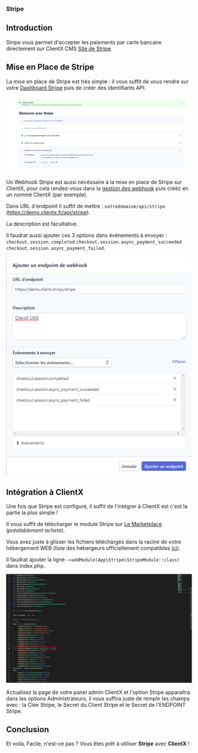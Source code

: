 ### Stripe

## Introduction

Stripe vous permet d'accepter les paiements par carte bancaire directement sur ClientX CMS [Site de Stripe](https://stripe.com).

## Mise en Place de Stripe

La mise en place de Stripe est très simple : il vous suffit de vous rendre sur votre [Dashboard Stripe](https://dashboard.stripe.com/dashboard) puis de créér des identifiants API.

![image](https://raw.githubusercontent.com/ClientXCMS/docs/master/images/stripe/dashboard.png "Dashboard - Clef API")

Un Webhook Stripe est aussi nécéssaire à la mise en place de Stripe sur ClientX, pour cela rendez-vous dans la [gestion des webhook](https://dashboard.stripe.com/webhooks) puis crééz en un nommé ClientX (par exemple).

Dans URL d'endpoint il suffit de mettre : ```votredomaine/api/stripe``` (https://demo.clientx.fr/api/stripe).

La description est facultative.

Il faudrat aussi ajouter ces 3 options dans évènements à envoyer : ```checkout.session.completed``` ```checkout.session.async_payment_succeeded``` ```checkout.session.async_payment_failed```.

![image](https://raw.githubusercontent.com/ClientXCMS/docs/master/images/stripe/webhook.png "Dashboard - Webhook")

## Intégration à ClientX

Une fois que Stripe est configuré, il suffit de l'intégrer à ClientX est c'est la partie la plus simple ! 

Il vous suffit de télécharger le module Stripe sur [Le Marketplace](https://clientx.fr/market) (*préalablement acheté*).

Vous avez juste à glisser les fichiers téléchargés dans la racine de votre hébergement WEB (liste des hébergeurs officiellement compatibles [ici](https://clientx.fr/docs/installation)).

Il faudrat ajouter la ligne ```->addModule(App\Stripe\StripeModule::class)``` dans index.php.

![image](https://raw.githubusercontent.com/ClientXCMS/docs/master/images/stripe/index.png "Index")

Actualisez la page de votre panel admin ClientX et l'option Stripe apparaîtra dans les options Administrateurs, il vous suffira juste de remplir les champs avec : la Clée Stripe, le Secret du Client Stripe et le Secret de l'ENDPOINT Stripe.

## Conclusion

Et voilà, Facile, n'est-ce pas ? Vous êtes prêt à utiliser **Stripe** avec **ClientX** ! 
